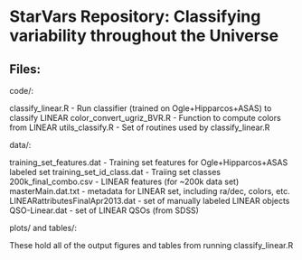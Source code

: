 
StarVars Repository: Classifying variability throughout the Universe
========


Files:
----------

code/:

classify_linear.R -  Run classifier (trained on Ogle+Hipparcos+ASAS) to classify LINEAR
color_convert_ugriz_BVR.R -  Function to compute colors from LINEAR
utils_classify.R - Set of routines used by classify_linear.R

data/:

training_set_features.dat - Training set features for Ogle+Hipparcos+ASAS labeled set
training_set_id_class.dat - Traiing set classes
200k_final_combo.csv - LINEAR features (for ~200k data set)
masterMain.dat.txt - metadata for LINEAR set, including ra/dec, colors, etc.
LINEARattributesFinalApr2013.dat - set of manually labeled LINEAR objects
QSO-Linear.dat - set of LINEAR QSOs (from SDSS)

plots/ and tables/:

These hold all of the output figures and tables from running classify_linear.R
